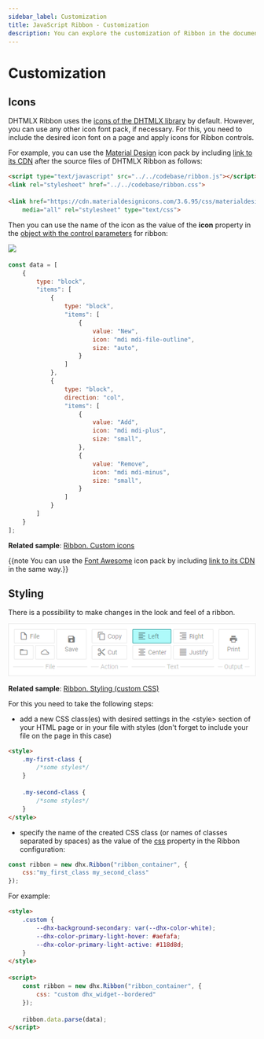 ```yaml
---
sidebar_label: Customization
title: JavaScript Ribbon - Customization 
description: You can explore the customization of Ribbon in the documentation of the DHTMLX JavaScript UI library. Browse developer guides and API reference, try out code examples and live demos, and download a free 30-day evaluation version of DHTMLX Suite.
---
```


# Customization

## Icons

DHTMLX Ribbon uses the [icons of the DHTMLX library](helpers/icon.md) by default. However, you can use any other icon font pack, if necessary. For this, you need to include the desired icon font on 
a page and apply icons for Ribbon controls.

For example, you can use the [Material Design](https://pictogrammers.com/library/mdi/?welcome) icon pack by including [link to its CDN](https://cdnjs.cloudflare.com/ajax/libs/MaterialDesign-Webfont/2.5.94/css/materialdesignicons.css)
after the source files of DHTMLX Ribbon as follows:

~~~html
<script type="text/javascript" src="../../codebase/ribbon.js"></script>
<link rel="stylesheet" href="../../codebase/ribbon.css">

<link href="https://cdn.materialdesignicons.com/3.6.95/css/materialdesignicons.min.css?v=6.4.4" 
    media="all" rel="stylesheet" type="text/css">
~~~

Then you can use the name of the icon as the value of the **icon** property in the [object with the control parameters](ribbon/data_loading.md#json-format-templates) for ribbon:

![](../assets/ribbon/fa_icons.png)

~~~js
const data = [
    {
        type: "block",
        "items": [
            {
                type: "block",
                "items": [
                    {
                        value: "New",
                        icon: "mdi mdi-file-outline",
                        size: "auto",
                    }
                ]
            },
            {
                type: "block",
                direction: "col",
                "items": [
                    {
                        value: "Add",
                        icon: "mdi mdi-plus",
                        size: "small",
                    },
                    {
                        value: "Remove",
                        icon: "mdi mdi-minus",
                        size: "small",
                    }
                ]
            }
        ]
    }
];
~~~

**Related sample**: [Ribbon. Custom icons](https://snippet.dhtmlx.com/sfkou9gp)

{{note You can use the [Font Awesome](https://fontawesome.com/) icon pack by including [link to its CDN](https://docs.fontawesome.com/web/setup/get-started) in the same way.}}

## Styling 

There is a possibility to make changes in the look and feel of a ribbon. 

![Styling Ribbon](../assets/ribbon/custom_style.png)

**Related sample**: [Ribbon. Styling (custom CSS)](https://snippet.dhtmlx.com/9ckg47ro)

For this you need to take the following steps:

- add a new CSS class(es) with desired settings in the &lt;style&gt; section of your HTML page or in your file with styles (don't forget to include your file on the page in this case)

~~~html
<style>
    .my-first-class {
        /*some styles*/
    }
    
    .my-second-class {
        /*some styles*/
    }
</style>
~~~

- specify the name of the created CSS class (or names of classes separated by spaces) as the value of the [css](ribbon/api/ribbon_css_config.md) property in the Ribbon configuration:

~~~js
const ribbon = new dhx.Ribbon("ribbon_container", {
    css:"my_first_class my_second_class"
});
~~~

For example:

~~~html
<style>
    .custom {
        --dhx-background-secondary: var(--dhx-color-white);
        --dhx-color-primary-light-hover: #aefafa;
        --dhx-color-primary-light-active: #118d8d;
    }
</style>

<script>
    const ribbon = new dhx.Ribbon("ribbon_container", {
        css: "custom dhx_widget--bordered"
    });

    ribbon.data.parse(data);
</script>
~~~
